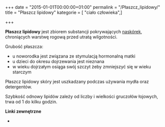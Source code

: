+++
date = "2015-01-01T00:00:00+01:00"
permalink = "/Płaszcz_lipidowy/"
title = "Płaszcz lipidowy"
kategorie = [ "ciało człowieka",]

+++

**Płaszcz lipidowy** jest zbiorem substancji pokrywających [naskórek](/atopedia/naskórek "wikilink"), chroniących warstwę rogową przed utratą wilgotności.

Grubość płaszcza:

-   u noworodka jest związana ze stymulacją hormonalną matki
-   u dzieci do okresu dojrzewania jest nieznana
-   w wieku dojrzałym osiąga swój szczyt żeby zmniejszyć się w wieku starczym

Płaszcz lipidowy skóry jest uszkadzany podczas używania mydła oraz detergentów.

Szybkość odnowy lipidów zależy od liczby i wielkości gruczołów łojowych, trwa od 1 do kilku godzin.

**Linki zewnętrzne**

-
